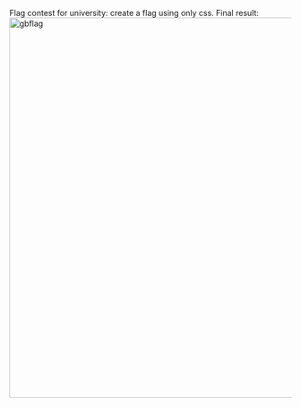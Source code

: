 Flag contest for university: create a flag using only css. 
Final result: <img width="680" alt="gbflag" src="https://github.com/IvanDV3/Flag-contest/assets/153984877/2d11db50-ed9e-4239-890b-1f1f159e02b9">
